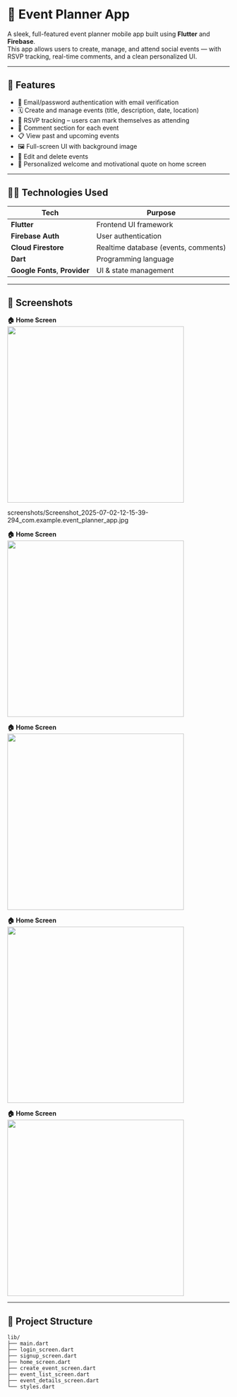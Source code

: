 # 📅 Event Planner App

A sleek, full-featured event planner mobile app built using **Flutter** and **Firebase**.  
This app allows users to create, manage, and attend social events — with RSVP tracking, real-time comments, and a clean personalized UI.

---

## 🚀 **Features**

- 🔐 Email/password authentication with email verification  
- 🗓️ Create and manage events (title, description, date, location)  
- 👥 RSVP tracking – users can mark themselves as attending  
- 💬 Comment section for each event  
- 📋 View past and upcoming events  
- 🖼️ Full-screen UI with background image  
- 🔄 Edit and delete events  
- 🔔 Personalized welcome and motivational quote on home screen  

---

## 🧑‍💻 **Technologies Used**

| Tech                         | Purpose                                |
|------------------------------|----------------------------------------|
| **Flutter**                  | Frontend UI framework                   |
| **Firebase Auth**            | User authentication                    |
| **Cloud Firestore**          | Realtime database (events, comments)   |
| **Dart**                     | Programming language                   |
| **Google Fonts**, **Provider** | UI & state management               |

---

## 📸 **Screenshots**

<p><strong>🏠 Home Screen</strong><br/>
<img src="screenshots/Screenshot_2025-07-02-12-15-21-227_com.example.event_planner_app - Copy - Copy.jpg" width="400"/>
</p>


screenshots/Screenshot_2025-07-02-12-15-39-294_com.example.event_planner_app.jpg


<p><strong>🏠 Home Screen</strong><br/>
<img src="screenshots/Screenshot_2025-07-02-12-15-39-294_com.example.event_planner_app.jpg" width="400"/>
</p>

<p><strong>🏠 Home Screen</strong><br/>
<img src="screenshots/Screenshot_2025-07-02-12-18-18-374_com.example.event_planner_app.jpg" width="400"/>
</p>

<p><strong>🏠 Home Screen</strong><br/>
<img src="screenshots/Screenshot_2025-07-02-12-20-04-137_com.example.event_planner_app.jpg" width="400"/>
</p>

<p><strong>🏠 Home Screen</strong><br/>
<img src="screenshots/Screenshot_2025-07-02-12-51-10-365_com.example.event_planner_app.jpg" width="400"/>
</p>

---

## 📂 **Project Structure**

```plaintext
lib/
├── main.dart
├── login_screen.dart
├── signup_screen.dart
├── home_screen.dart
├── create_event_screen.dart
├── event_list_screen.dart
├── event_details_screen.dart
└── styles.dart
